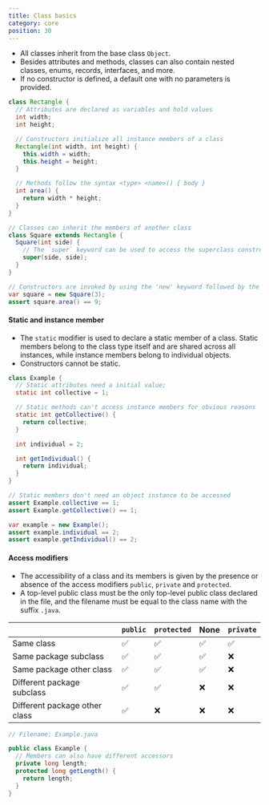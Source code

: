 ```yaml
---
title: Class basics
category: core
position: 30
---
```


-   All classes inherit from the base class `Object`.
-   Besides attributes and methods, classes can also contain nested classes, enums, records, interfaces, and more.
-   If no constructor is defined, a default one with no parameters is provided.

```java
class Rectangle {
  // Attributes are declared as variables and hold values
  int width;
  int height;

  // Constructors initialize all instance members of a class
  Rectangle(int width, int height) {
    this.width = width;
    this.height = height;
  }

  // Methods follow the syntax <type> <name>() { body }
  int area() {
    return width * height;
  }
}

// Classes can inherit the members of another class
class Square extends Rectangle {
  Square(int side) {
    // The `super` keyword can be used to access the superclass constructor and overriden members
    super(side, side);
  }
}

// Constructors are invoked by using the 'new' keyword followed by the class name as a function
var square = new Square(3);
assert square.area() == 9;
```

#### Static and instance member

-   The `static` modifier is used to declare a static member of a class. Static members belong to the class type itself and are shared across all instances, while instance members belong to individual objects.
-   Constructors cannot be static.

```java
class Example {
  // Static attributes need a initial value;
  static int collective = 1;

  // Static methods can't access instance members for obvious reasons
  static int getCollective() {
    return collective;
  }

  int individual = 2;

  int getIndividual() {
    return individual;
  }
}

// Static members don't need an object instance to be accessed
assert Example.collective == 1;
assert Example.getCollective() == 1;

var example = new Example();
assert example.individual == 2;
assert example.getIndividual() == 2;
```

#### Access modifiers

-   The accessibility of a class and its members is given by the presence or absence of the access modifiers `public`, `private` and `protected`.
-   A top-level public class must be the only top-level public class declared in the file, and the filename must be equal to the class name with the suffix `.java`.

|                               | `public` | `protected` | None | `private` |
| ----------------------------- | -------- | ----------- | ---- | --------- |
| Same class                    | ✅       | ✅          | ✅   | ✅        |
| Same package subclass         | ✅       | ✅          | ✅   | ❌        |
| Same package other class      | ✅       | ✅          | ✅   | ❌        |
| Different package subclass    | ✅       | ✅          | ❌   | ❌        |
| Different package other class | ✅       | ❌          | ❌   | ❌        |

```java
// Filename: Example.java

public class Example {
  // Members can also have different accessors
  private long length;
  protected long getLength() {
    return length;
  }
}
```
